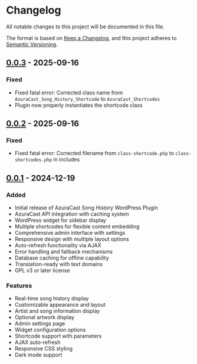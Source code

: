 # Changelog

All notable changes to this project will be documented in this file.

The format is based on [Keep a Changelog](https://keepachangelog.com/en/1.0.0/),
and this project adheres to [Semantic Versioning](https://semver.org/spec/v2.0.0.html).

## [0.0.3] - 2025-09-16

### Fixed

- Fixed fatal error: Corrected class name from `AzuraCast_Song_History_Shortcode` to `AzuraCast_Shortcodes`
- Plugin now properly instantiates the shortcode class

## [0.0.2] - 2025-09-16

### Fixed

- Fixed fatal error: Corrected filename from `class-shortcode.php` to `class-shortcodes.php` in includes

## [0.0.1] - 2024-12-19

### Added

- Initial release of AzuraCast Song History WordPress Plugin
- AzuraCast API integration with caching system
- WordPress widget for sidebar display
- Multiple shortcodes for flexible content embedding
- Comprehensive admin interface with settings
- Responsive design with multiple layout options
- Auto-refresh functionality via AJAX
- Error handling and fallback mechanisms
- Database caching for offline capability
- Translation-ready with text domains
- GPL v3 or later license

### Features

- Real-time song history display
- Customizable appearance and layout
- Artist and song information display
- Optional artwork display
- Admin settings page
- Widget configuration options
- Shortcode support with parameters
- AJAX auto-refresh
- Responsive CSS styling
- Dark mode support

[0.0.3]: https://github.com/Lokke/azuracast-song-history/releases/tag/v0.0.3
[0.0.2]: https://github.com/Lokke/azuracast-song-history/releases/tag/v0.0.2
[0.0.1]: https://github.com/Lokke/azuracast-song-history/releases/tag/v0.0.1